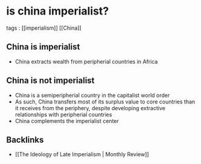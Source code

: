 # is china imperialist?

tags
: [[imperialism]] [[China]]


## China is imperialist

-   China extracts wealth from peripherial countries in Africa


## China is not imperialist

-   China is a semiperipherial country in the capitalist world order
-   As such, China transfers most of its surplus value to core countries than it receives from the periphery, despite developing extractive relationships with peripherial countries
-   China complements the imperialist center


## Backlinks

-   [[The Ideology of Late Imperialism | Monthly Review]]
